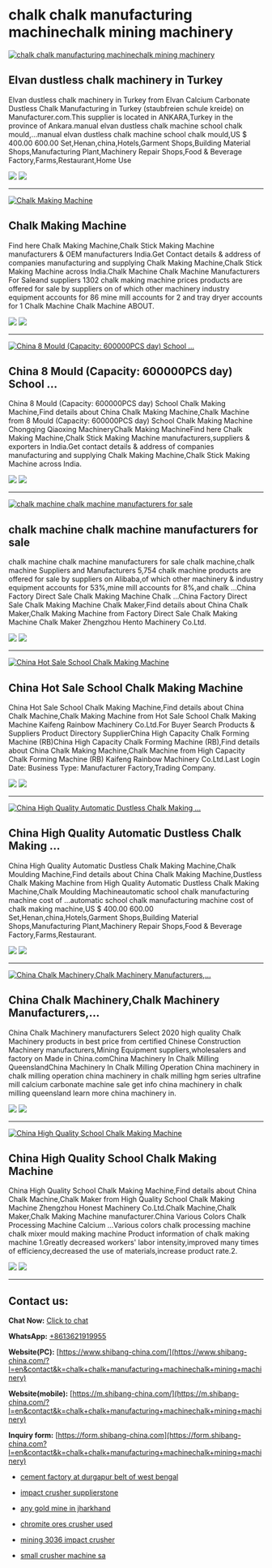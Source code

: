 # chalk chalk manufacturing machinechalk mining machinery

<a href="https://swt.shibang-china.com/?l=en&img&k=chalk+chalk+manufacturing+machinechalk+mining+machinery" target="_blank">![chalk chalk manufacturing machinechalk mining machinery](http://static.shibang-china.com/all-800x300/1455.jpg)</a>

## Elvan dustless chalk machinery in Turkey
Elvan dustless chalk machinery in Turkey from Elvan Calcium Carbonate Dustless Chalk Manufacturing in Turkey (staubfreien schule kreide) on Manufacturer.com.This supplier is located in ANKARA,Turkey in the province of Ankara.manual elvan dustless chalk machine school chalk mould,…manual elvan dustless chalk machine school chalk mould,US $ 400.00 600.00 Set,Henan,china,Hotels,Garment Shops,Building Material Shops,Manufacturing Plant,Machinery Repair Shops,Food &amp; Beverage Factory,Farms,Restaurant,Home Use


<a href="https://whatsapp.shibangsoft.com/WhatsApp.php" target="_blank" title="WhatsApp">![](http://static.shibang-china.com/icon/whatsapp.png)</a> <a href="https://swt.shibang-china.com/?l=en&icon&k=chalk+chalk+manufacturing+machinechalk+mining+machinery" target="_blank">![](http://static.shibang-china.com/icon/chat-en.png)</a>

---

<a href="https://swt.shibang-china.com/?l=en&img&k=chalk+chalk+manufacturing+machinechalk+mining+machinery" target="_blank">![Chalk Making Machine](http://static.shibang-china.com/all-800x300/491.jpg)</a>

## Chalk Making Machine
Find here Chalk Making Machine,Chalk Stick Making Machine manufacturers &amp; OEM manufacturers India.Get Contact details &amp; address of companies manufacturing and supplying Chalk Making Machine,Chalk Stick Making Machine across India.Chalk Machine Chalk Machine Manufacturers For Saleand suppliers 1302 chalk making machine prices products are offered for sale by suppliers on of which other machinery industry equipment accounts for 86 mine mill accounts for 2 and tray dryer accounts for 1 Chalk Machine Chalk Machine ABOUT.


<a href="https://whatsapp.shibangsoft.com/WhatsApp.php" target="_blank" title="WhatsApp">![](http://static.shibang-china.com/icon/whatsapp.png)</a> <a href="https://swt.shibang-china.com/?l=en&icon&k=chalk+chalk+manufacturing+machinechalk+mining+machinery" target="_blank">![](http://static.shibang-china.com/icon/chat-en.png)</a>

---

<a href="https://swt.shibang-china.com/?l=en&img&k=chalk+chalk+manufacturing+machinechalk+mining+machinery" target="_blank">![China 8 Mould (Capacity: 600000PCS day) School …](http://static.shibang-china.com/all-800x300/529.jpg)</a>

## China 8 Mould (Capacity: 600000PCS day) School …
China 8 Mould (Capacity: 600000PCS day) School Chalk Making Machine,Find details about China Chalk Making Machine,Chalk Machine from 8 Mould (Capacity: 600000PCS day) School Chalk Making Machine Chongqing Qiaoxing MachineryChalk Making MachineFind here Chalk Making Machine,Chalk Stick Making Machine manufacturers,suppliers &amp; exporters in India.Get contact details &amp; address of companies manufacturing and supplying Chalk Making Machine,Chalk Stick Making Machine across India.


<a href="https://whatsapp.shibangsoft.com/WhatsApp.php" target="_blank" title="WhatsApp">![](http://static.shibang-china.com/icon/whatsapp.png)</a> <a href="https://swt.shibang-china.com/?l=en&icon&k=chalk+chalk+manufacturing+machinechalk+mining+machinery" target="_blank">![](http://static.shibang-china.com/icon/chat-en.png)</a>

---

<a href="https://swt.shibang-china.com/?l=en&img&k=chalk+chalk+manufacturing+machinechalk+mining+machinery" target="_blank">![chalk machine chalk machine manufacturers for sale](http://static.shibang-china.com/all-800x300/773.jpg)</a>

## chalk machine chalk machine manufacturers for sale
chalk machine chalk machine manufacturers for sale chalk machine,chalk machine Suppliers and Manufacturers 5,754 chalk machine products are offered for sale by suppliers on Alibaba,of which other machinery &amp; industry equipment accounts for 53%,mine mill accounts for 8%,and chalk …China Factory Direct Sale Chalk Making Machine Chalk …China Factory Direct Sale Chalk Making Machine Chalk Maker,Find details about China Chalk Maker,Chalk Making Machine from Factory Direct Sale Chalk Making Machine Chalk Maker Zhengzhou Hento Machinery Co.Ltd.


<a href="https://whatsapp.shibangsoft.com/WhatsApp.php" target="_blank" title="WhatsApp">![](http://static.shibang-china.com/icon/whatsapp.png)</a> <a href="https://swt.shibang-china.com/?l=en&icon&k=chalk+chalk+manufacturing+machinechalk+mining+machinery" target="_blank">![](http://static.shibang-china.com/icon/chat-en.png)</a>

---

<a href="https://swt.shibang-china.com/?l=en&img&k=chalk+chalk+manufacturing+machinechalk+mining+machinery" target="_blank">![China Hot Sale School Chalk Making Machine](http://static.shibang-china.com/all-800x300/1000.jpg)</a>

## China Hot Sale School Chalk Making Machine
China Hot Sale School Chalk Making Machine,Find details about China Chalk Machine,Chalk Making Machine from Hot Sale School Chalk Making Machine Kaifeng Rainbow Machinery Co.Ltd.For Buyer Search Products &amp; Suppliers Product Directory SupplierChina High Capacity Chalk Forming Machine (RB)China High Capacity Chalk Forming Machine (RB),Find details about China Chalk Making Machine,Chalk Machine from High Capacity Chalk Forming Machine (RB) Kaifeng Rainbow Machinery Co.Ltd.Last Login Date: Business Type: Manufacturer Factory,Trading Company.


<a href="https://whatsapp.shibangsoft.com/WhatsApp.php" target="_blank" title="WhatsApp">![](http://static.shibang-china.com/icon/whatsapp.png)</a> <a href="https://swt.shibang-china.com/?l=en&icon&k=chalk+chalk+manufacturing+machinechalk+mining+machinery" target="_blank">![](http://static.shibang-china.com/icon/chat-en.png)</a>

---

<a href="https://swt.shibang-china.com/?l=en&img&k=chalk+chalk+manufacturing+machinechalk+mining+machinery" target="_blank">![China High Quality Automatic Dustless Chalk Making …](http://static.shibang-china.com/all-800x300/480.jpg)</a>

## China High Quality Automatic Dustless Chalk Making …
China High Quality Automatic Dustless Chalk Making Machine,Chalk Moulding Machine,Find details about China Chalk Making Machine,Dustless Chalk Making Machine from High Quality Automatic Dustless Chalk Making Machine,Chalk Moulding Machineautomatic school chalk manufacturing machine cost of …automatic school chalk manufacturing machine cost of chalk making machine,US $ 400.00 600.00 Set,Henan,china,Hotels,Garment Shops,Building Material Shops,Manufacturing Plant,Machinery Repair Shops,Food &amp; Beverage Factory,Farms,Restaurant.


<a href="https://whatsapp.shibangsoft.com/WhatsApp.php" target="_blank" title="WhatsApp">![](http://static.shibang-china.com/icon/whatsapp.png)</a> <a href="https://swt.shibang-china.com/?l=en&icon&k=chalk+chalk+manufacturing+machinechalk+mining+machinery" target="_blank">![](http://static.shibang-china.com/icon/chat-en.png)</a>

---

<a href="https://swt.shibang-china.com/?l=en&img&k=chalk+chalk+manufacturing+machinechalk+mining+machinery" target="_blank">![China Chalk Machinery,Chalk Machinery Manufacturers,…](http://static.shibang-china.com/all-800x300/1253.jpg)</a>

## China Chalk Machinery,Chalk Machinery Manufacturers,…
China Chalk Machinery manufacturers Select 2020 high quality Chalk Machinery products in best price from certified Chinese Construction Machinery manufacturers,Mining Equipment suppliers,wholesalers and factory on Made in China.comChina Machinery In Chalk Milling QueenslandChina Machinery In Chalk Milling Operation China machinery in chalk milling operation china machinery in chalk milling hgm series ultrafine mill calcium carbonate machine sale get info china machinery in chalk milling queensland learn more china machinery in.


<a href="https://whatsapp.shibangsoft.com/WhatsApp.php" target="_blank" title="WhatsApp">![](http://static.shibang-china.com/icon/whatsapp.png)</a> <a href="https://swt.shibang-china.com/?l=en&icon&k=chalk+chalk+manufacturing+machinechalk+mining+machinery" target="_blank">![](http://static.shibang-china.com/icon/chat-en.png)</a>

---

<a href="https://swt.shibang-china.com/?l=en&img&k=chalk+chalk+manufacturing+machinechalk+mining+machinery" target="_blank">![China High Quality School Chalk Making Machine](http://static.shibang-china.com/all-800x300/1169.jpg)</a>

## China High Quality School Chalk Making Machine
China High Quality School Chalk Making Machine,Find details about China Chalk Machine,Chalk Maker from High Quality School Chalk Making Machine Zhengzhou Honest Machinery Co.Ltd.Chalk Machine,Chalk Maker,Chalk Making Machine manufacturer.China Various Colors Chalk Processing Machine Calcium …Various colors chalk processing machine chalk mixer mould making machine Product information of chalk making machine 1.Greatly decreased workers' labor intensity,improved many times of efficiency,decreased the use of materials,increase product rate.2.


<a href="https://whatsapp.shibangsoft.com/WhatsApp.php" target="_blank" title="WhatsApp">![](http://static.shibang-china.com/icon/whatsapp.png)</a> <a href="https://swt.shibang-china.com/?l=en&icon&k=chalk+chalk+manufacturing+machinechalk+mining+machinery" target="_blank">![](http://static.shibang-china.com/icon/chat-en.png)</a>

---
## Contact us:

**Chat Now:** [Click to chat](https://swt.shibang-china.com?l=en&contact&k=chalk+chalk+manufacturing+machinechalk+mining+machinery)

**WhatsApp:**  [+8613621919955](https://whatsapp.shibangsoft.com/WhatsApp.php)

**Website(PC):** [https://www.shibang-china.com/](https://www.shibang-china.com/?l=en&contact&k=chalk+chalk+manufacturing+machinechalk+mining+machinery)

**Website(mobile):** [https://m.shibang-china.com/](https://m.shibang-china.com/?l=en&contact&k=chalk+chalk+manufacturing+machinechalk+mining+machinery)

**Inquiry form:** [https://form.shibang-china.com](https://form.shibang-china.com?l=en&contact&k=chalk+chalk+manufacturing+machinechalk+mining+machinery)

* [cement factory at durgapur belt of west bengal](../138/cement%20factory%20at%20durgapur%20belt%20of%20west%20bengal.md)

* [impact crusher supplierstone](../139/impact%20crusher%20supplierstone.md)

* [any gold mine in jharkhand](../137/any%20gold%20mine%20in%20jharkhand.md)

* [chromite ores crusher used](../137/chromite%20ores%20crusher%20used.md)

* [mining 3036 impact crusher](../129/mining%203036%20impact%20crusher.md)

* [small crusher machine sa](../130/small%20crusher%20machine%20sa.md)
